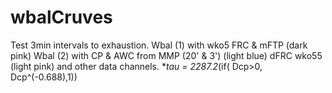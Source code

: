 # wbalCruves
Test 3min intervals to exhaustion.
Wbal (1) with wko5 FRC & mFTP (dark pink)
Wbal (2) with CP & AWC from MMP (20' & 3') (light blue)
dFRC wko55 (light pink)
and other data channels.
**tau = 2287.2*(if( Dcp>0, Dcp^(-0.688),1))
